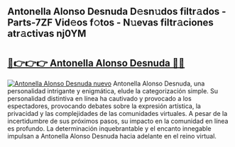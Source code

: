 ## Antonella Alonso Desnuda D𝚎sn𝚞dos filtr𝚊dos - Parts-7ZF Vid𝚎os f𝚘tos - N𝚞evas filtr𝚊ciones atr𝚊ctivas nj0YM

# <h2><a href="http://mb81as.tromn.icu/?c=Antonella+Alonso+Desnuda">🔗👉👉👉 Antonella Alonso Desnuda 🔗🔗</a></h2>

[![Antonella Alonso Desnuda nuevo](https://i.imgur.com/pEAQMta.gif)](http://mb81as.tromn.icu/?c=Antonella+Alonso+Desnuda)
Antonella Alonso Desnuda, una personalidad intrigante y enigmática, elude la categorización simple. Su personalidad distintiva en línea ha cautivado y provocado a los espectadores, provocando debates sobre la expresión artística, la privacidad y las complejidades de las comunidades virtuales. A pesar de la incertidumbre de sus próximos pasos, su impacto en la comunidad en línea es profundo. La determinación inquebrantable y el encanto innegable impulsan a Antonella Alonso Desnuda hacia adelante en el reino virtual.
